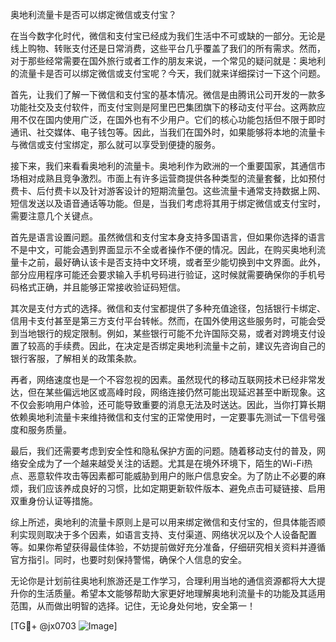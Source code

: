 奥地利流量卡是否可以绑定微信或支付宝？

在当今数字化时代，微信和支付宝已经成为我们生活中不可或缺的一部分。无论是线上购物、转账支付还是日常消费，这些平台几乎覆盖了我们的所有需求。然而，对于那些经常需要在国外旅行或者工作的朋友来说，一个常见的疑问就是：奥地利的流量卡是否可以绑定微信或支付宝呢？今天，我们就来详细探讨一下这个问题。

首先，让我们了解一下微信和支付宝的基本情况。微信是由腾讯公司开发的一款多功能社交及支付软件，而支付宝则是阿里巴巴集团旗下的移动支付平台。这两款应用不仅在国内使用广泛，在国外也有不少用户。它们的核心功能包括但不限于即时通讯、社交媒体、电子钱包等。因此，当我们在国外时，如果能够将本地的流量卡与微信或支付宝绑定，那么就可以享受到便捷的服务。

接下来，我们来看看奥地利的流量卡。奥地利作为欧洲的一个重要国家，其通信市场相对成熟且竞争激烈。市面上有许多运营商提供各种类型的流量套餐，比如预付费卡、后付费卡以及针对游客设计的短期流量包。这些流量卡通常支持数据上网、短信发送以及语音通话等功能。但是，当我们考虑将其用于绑定微信或支付宝时，需要注意几个关键点。

首先是语言设置问题。虽然微信和支付宝本身支持多国语言，但如果你选择的语言不是中文，可能会遇到界面显示不全或者操作不便的情况。因此，在购买奥地利流量卡之前，最好确认该卡是否支持中文环境，或者至少能切换到中文界面。此外，部分应用程序可能还会要求输入手机号码进行验证，这时候就需要确保你的手机号码格式正确，并且能够正常接收验证码短信。

其次是支付方式的选择。微信和支付宝都提供了多种充值途径，包括银行卡绑定、信用卡支付甚至是第三方支付平台转帐。然而，在国外使用这些服务时，可能会受到当地银行的规定限制。例如，某些银行可能不允许国际交易，或者对跨境支付设置了较高的手续费。因此，在决定是否绑定奥地利流量卡之前，建议先咨询自己的银行客服，了解相关的政策条款。

再者，网络速度也是一个不容忽视的因素。虽然现代的移动互联网技术已经非常发达，但在某些偏远地区或高峰时段，网络连接仍然可能出现延迟甚至中断现象。这不仅会影响用户体验，还可能导致重要的消息无法及时送达。因此，当你打算长期依赖奥地利流量卡来维持微信和支付宝的正常使用时，一定要事先测试一下信号强度和服务质量。

最后，我们还需要考虑到安全性和隐私保护方面的问题。随着移动支付的普及，网络安全成为了一个越来越受关注的话题。尤其是在境外环境下，陌生的Wi-Fi热点、恶意软件攻击等因素都可能威胁到用户的账户信息安全。为了防止不必要的麻烦，我们应该养成良好的习惯，比如定期更新软件版本、避免点击可疑链接、启用双重身份认证等措施。

综上所述，奥地利的流量卡原则上是可以用来绑定微信和支付宝的，但具体能否顺利实现则取决于多个因素，如语言支持、支付渠道、网络状况以及个人设备配置等。如果你希望获得最佳体验，不妨提前做好充分准备，仔细研究相关资料并遵循官方指引。同时，也要时刻保持警惕，确保个人信息的安全。

无论你是计划前往奥地利旅游还是工作学习，合理利用当地的通信资源都将大大提升你的生活质量。希望本文能够帮助大家更好地理解奥地利流量卡的功能及其适用范围，从而做出明智的选择。记住，无论身处何地，安全第一！

[TG💪+ @jx0703 ![Image](https://github.com/user-attachments/assets/dbca1d08-cadb-493c-b0ec-ad6f7a83f270)]